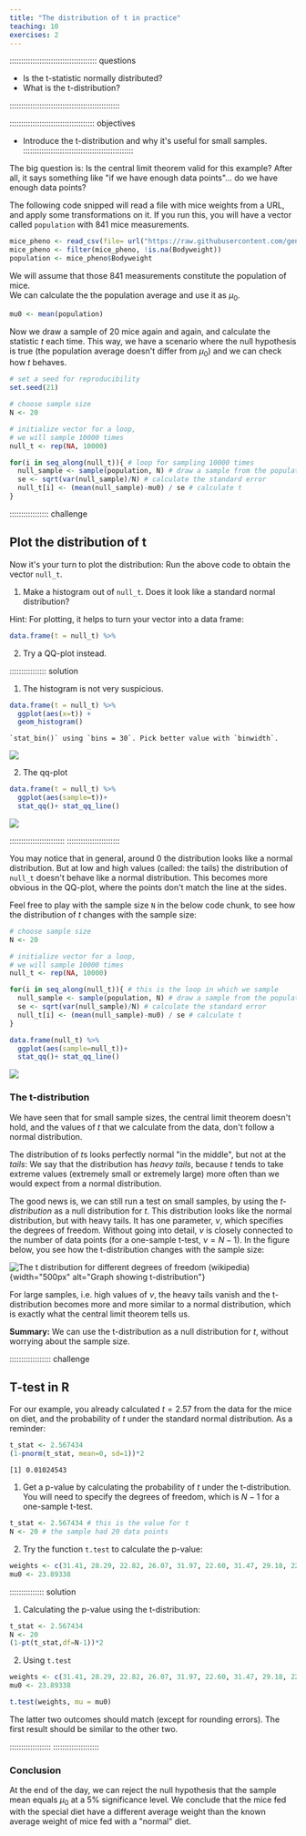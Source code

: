 ```yaml
---
title: "The distribution of t in practice"
teaching: 10
exercises: 2
---
```


:::::::::::::::::::::::::::::::::::::: questions 

- Is the t-statistic normally distributed? 
- What is the t-distribution?

::::::::::::::::::::::::::::::::::::::::::::::::

::::::::::::::::::::::::::::::::::::: objectives

- Introduce the t-distribution and why it's useful for small samples.
::::::::::::::::::::::::::::::::::::::::::::::::






The big question is: Is the central limit theorem valid for this example? After all, it says something like "if we have enough data points"... do we have enough data points?  


The following code snipped will read a file with mice weights from a URL, and apply some transformations on it. If you run this, you will have a vector called `population` with 841 mice measurements.


```r
mice_pheno <- read_csv(file= url("https://raw.githubusercontent.com/genomicsclass/dagdata/master/inst/extdata/mice_pheno.csv"))
mice_pheno <- filter(mice_pheno, !is.na(Bodyweight))
population <- mice_pheno$Bodyweight
```


We will assume that those 841 measurements constitute the population of mice.  
We can calculate the the population average and use it as $\mu_0$.  

```r
mu0 <- mean(population)
```


Now we draw a sample of 20 mice again and again, and calculate the statistic $t$ each time. 
This way, we have a scenario where the null hypothesis is true (the population average doesn't differ from $\mu_0$) and we can check how $t$ behaves.


```r
# set a seed for reproducibility
set.seed(21)

# choose sample size
N <- 20

# initialize vector for a loop,
# we will sample 10000 times
null_t <- rep(NA, 10000)

for(i in seq_along(null_t)){ # loop for sampling 10000 times
  null_sample <- sample(population, N) # draw a sample from the population
  se <- sqrt(var(null_sample)/N) # calculate the standard error
  null_t[i] <- (mean(null_sample)-mu0) / se # calculate t
}
```


::::::::::::::::: challenge

## Plot the distribution of t

Now it's your turn to plot the distribution:
Run the above code to obtain the vector `null_t`. 


1. Make a histogram out of `null_t`. Does it look like a standard normal distribution?

Hint: For plotting, it helps to turn your vector into a data frame:

```r
data.frame(t = null_t) %>% 
```

2. Try a QQ-plot instead.



:::::::::::::::: solution

1. The histogram is not very suspicious.

```r
data.frame(t = null_t) %>% 
  ggplot(aes(x=t)) +
  geom_histogram()
```

```{.output}
`stat_bin()` using `bins = 30`. Pick better value with `binwidth`.
```

<img src="fig/07-t-practice-rendered-histogram-t-null-solution-1.png" style="display: block; margin: auto;" />

2. The qq-plot

```r
data.frame(t = null_t) %>% 
  ggplot(aes(sample=t))+
  stat_qq()+ stat_qq_line()
```

<img src="fig/07-t-practice-rendered-qq-t-null-solution-1.png" style="display: block; margin: auto;" />

::::::::::::::::::::::::
:::::::::::::::::::::::


You may notice that in general, around 0 the distribution looks like a normal distribution. But at low and high values (called: the tails) the distribution of `null_t` doesn't behave like a normal distribution. This becomes more obvious in the QQ-plot, where the points don't match the line at the sides.  

Feel free to play with the sample size `N` in the below code chunk, to see how the distribution of $t$ changes with the sample size:  


```r
# choose sample size
N <- 20

# initialize vector for a loop,
# we will sample 10000 times
null_t <- rep(NA, 10000)

for(i in seq_along(null_t)){ # this is the loop in which we sample
  null_sample <- sample(population, N) # draw a sample from the population
  se <- sqrt(var(null_sample)/N) # calculate the standard error
  null_t[i] <- (mean(null_sample)-mu0) / se # calculate t
}

data.frame(null_t) %>% 
  ggplot(aes(sample=null_t))+
  stat_qq()+ stat_qq_line()
```

<img src="fig/07-t-practice-rendered-change-N-1.png" style="display: block; margin: auto;" />


### The t-distribution

We have seen that for small sample sizes, the central limit theorem doesn't hold, and the values of $t$ that we calculate from the data, don't follow a normal distribution.  

The distribution of $t$s looks perfectly normal "in the middle", but not at the *tails*: We say that the distribution has *heavy tails*, because $t$ tends to take extreme values (extremely small or extremely large) more often than we would expect from a normal distribution.  

The good news is, we can still run a test on small samples, by using the *$t$-distribution* as a null distribution for $t$. This distribution looks like the normal distribution, but with heavy tails. It has one parameter, $\nu$, which specifies the degrees of freedom. Without going into detail, $\nu$ is closely connected to the number of data points (for a one-sample t-test, $\nu=N-1$). In the figure below, you see how the t-distribution changes with the sample size:


![The t distribution for different degrees of freedom (wikipedia)](fig/Student_t_pdf.svg){width="500px" alt="Graph showing t-distribution"}


For large samples, i.e. high values of $\nu$, the heavy tails vanish and the t-distribution becomes more and more similar to a normal distribution, which is exactly what the central limit theorem tells us. 

**Summary:** We can use the t-distribution as a null distribution for $t$, without worrying about the sample size.  



:::::::::::::::::: challenge

## T-test in R

For our example, you already calculated $t=2.57$ from the data for the mice on diet, and the probability of $t$ under the standard normal distribution. 
As a reminder:

```r
t_stat <- 2.567434
(1-pnorm(t_stat, mean=0, sd=1))*2
```

```{.output}
[1] 0.01024543
```


1. Get a p-value by calculating the probability of $t$ under the t-distribution. You will need to specify the degrees of freedom, which is $N-1$ for a one-sample t-test.


```r
t_stat <- 2.567434 # this is the value for t
N <- 20 # the sample had 20 data points
```


2. Try the function `t.test` to calculate the p-value:


```r
weights <- c(31.41, 28.29, 22.82, 26.07, 31.97, 22.60, 31.47, 29.18, 22.98, 23.26, 23.48, 20.88, 28.44, 30.34, 23.14, 22.80, 24.47, 39.73, 25.71, 22.74)
mu0 <- 23.89338
```

::::::::::::::: solution

1. Calculating the p-value using the t-distribution:

```r
t_stat <- 2.567434
N <- 20
(1-pt(t_stat,df=N-1))*2
```

2. Using `t.test`

```r
weights <- c(31.41, 28.29, 22.82, 26.07, 31.97, 22.60, 31.47, 29.18, 22.98, 23.26, 23.48, 20.88, 28.44, 30.34, 23.14, 22.80, 24.47, 39.73, 25.71, 22.74)
mu0 <- 23.89338

t.test(weights, mu = mu0)
```


The latter two outcomes should match (except for rounding errors). The first result should be similar to the other two. 

::::::::::::::::::
::::::::::::::::::::


 

### Conclusion

At the end of the day, we can reject the null hypothesis that the sample mean equals $\mu_0$ at a 5% significance level. We conclude that the mice fed with the special diet have a different average weight than the known average weight of mice fed with a "normal" diet.  
